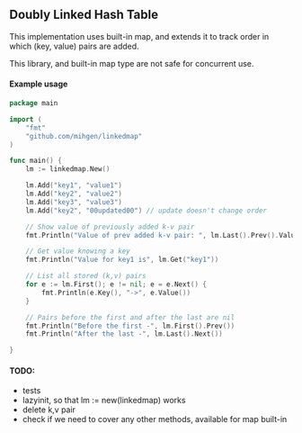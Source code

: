 ## Doubly Linked Hash Table
This implementation uses built-in map, and extends it to track order in which (key, value) pairs are added.

This library, and built-in map type are not safe for concurrent use.

#### Example usage
```go
package main

import (
	"fmt"
	"github.com/mihgen/linkedmap"
)

func main() {
	lm := linkedmap.New()

	lm.Add("key1", "value1")
	lm.Add("key2", "value2")
	lm.Add("key3", "value3")
	lm.Add("key2", "00updated00") // update doesn't change order

	// Show value of previously added k-v pair
	fmt.Println("Value of prev added k-v pair: ", lm.Last().Prev().Value())

	// Get value knowing a key
	fmt.Println("Value for key1 is", lm.Get("key1"))

	// List all stored (k,v) pairs
	for e := lm.First(); e != nil; e = e.Next() {
		fmt.Println(e.Key(), "->", e.Value())
	}

	// Pairs before the first and after the last are nil
	fmt.Println("Before the first -", lm.First().Prev())
	fmt.Println("After the last -", lm.Last().Next())

}
```

#### TODO:
- tests
- lazyinit, so that lm := new(linkedmap) works
- delete k,v pair
- check if we need to cover any other methods, available for map built-in
